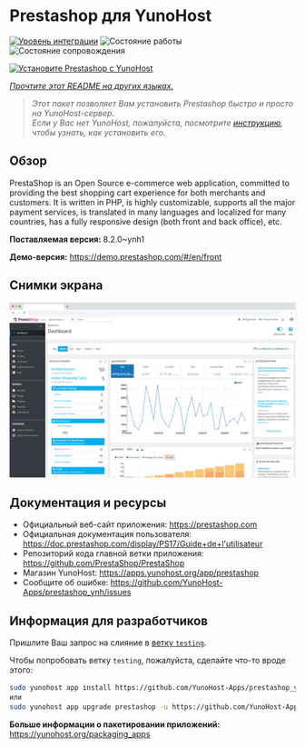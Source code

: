 <!--
Важно: этот README был автоматически сгенерирован <https://github.com/YunoHost/apps/tree/master/tools/readme_generator>
Он НЕ ДОЛЖЕН редактироваться вручную.
-->

# Prestashop для YunoHost

[![Уровень интеграции](https://dash.yunohost.org/integration/prestashop.svg)](https://ci-apps.yunohost.org/ci/apps/prestashop/) ![Состояние работы](https://ci-apps.yunohost.org/ci/badges/prestashop.status.svg) ![Состояние сопровождения](https://ci-apps.yunohost.org/ci/badges/prestashop.maintain.svg)

[![Установите Prestashop с YunoHost](https://install-app.yunohost.org/install-with-yunohost.svg)](https://install-app.yunohost.org/?app=prestashop)

*[Прочтите этот README на других языках.](./ALL_README.md)*

> *Этот пакет позволяет Вам установить Prestashop быстро и просто на YunoHost-сервер.*  
> *Если у Вас нет YunoHost, пожалуйста, посмотрите [инструкцию](https://yunohost.org/install), чтобы узнать, как установить его.*

## Обзор

PrestaShop is an Open Source e-commerce web application, committed to providing the best shopping cart experience for both merchants and customers. It is written in PHP, is highly customizable, supports all the major payment services, is translated in many languages and localized for many countries, has a fully responsive design (both front and back office), etc.

**Поставляемая версия:** 8.2.0~ynh1

**Демо-версия:** <https://demo.prestashop.com/#/en/front>

## Снимки экрана

![Снимок экрана Prestashop](./doc/screenshots/screenshot.png)

## Документация и ресурсы

- Официальный веб-сайт приложения: <https://prestashop.com>
- Официальная документация пользователя: <https://doc.prestashop.com/display/PS17/Guide+de+l'utilisateur>
- Репозиторий кода главной ветки приложения: <https://github.com/PrestaShop/PrestaShop>
- Магазин YunoHost: <https://apps.yunohost.org/app/prestashop>
- Сообщите об ошибке: <https://github.com/YunoHost-Apps/prestashop_ynh/issues>

## Информация для разработчиков

Пришлите Ваш запрос на слияние в [ветку `testing`](https://github.com/YunoHost-Apps/prestashop_ynh/tree/testing).

Чтобы попробовать ветку `testing`, пожалуйста, сделайте что-то вроде этого:

```bash
sudo yunohost app install https://github.com/YunoHost-Apps/prestashop_ynh/tree/testing --debug
или
sudo yunohost app upgrade prestashop -u https://github.com/YunoHost-Apps/prestashop_ynh/tree/testing --debug
```

**Больше информации о пакетировании приложений:** <https://yunohost.org/packaging_apps>
